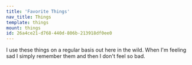 ```yaml
---
title: 'Favorite Things'
nav_title: Things
template: things
mount: things
id: 26a4ce21-d768-440d-806b-213918df0ee0
---
```

I use these things on a regular basis out here in the wild. When I'm feeling sad I simply remember them and then I don't feel so bad.
